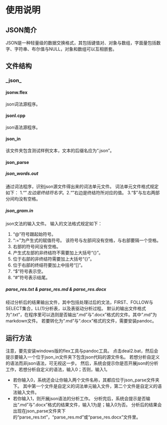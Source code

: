 # 使用说明

## JSON简介

JSON是一种轻量级的数据交换格式，其包括键值对、对象与数组，字面量包括数字、字符串、布尔值与NULL，对象和数组可以互相嵌套。

## 文件结构

### \_json\_

#### jsonw.flex

json词法源程序。

#### jsonl.cpp

json语法源程序。

#### json_in

该文件夹包含测试样例文本，文本的后缀名应为“.json”。

#### json_parse

##### json_words.out

通过词法程序，识别json源文件得出来的词法单元文件。
词法单元文件格式规定如下：
 1.“$”左边是终结符名字。
 2.“$”右边是终结符所对应的值。
 3.“$”与左右两部分间均没有空格。

##### json_gram.in

json文法的输入文件。
输入的文法格式规定如下：

 1. “@”符号跟起始符号。
 2. “:=”为产生式的赋值符号。
 该符号与左部间没有空格，与右部要隔一个空格。
 3. 右部的符号间没有空格。
 4. 产生式左部的非终结符不需要加上大括号“{}”。
 5. 位于右部的非终结符需要加上大括号“{}”。
 6. 位于右部的终结符要加上中括号“[]”。
 7. “$”符号表示空。
 8. “#”符号表示结尾。

##### parse_res.txt & parse_res.md & parse_res.docx

经过分析后的结果输出文件，其中包括处理过后的文法，FIRST、FOLLOW与SELECT集合，LL(1)分析表，以及表驱动分析过程。
默认的输出文件格式为“.txt”，在程序里可以选则是否输出“.md”与“.docx”格式的文件。其中“.md”为markdown文件。
若要转化为“.md”与“.docx”格式的文件，需要安装pandoc。

## 运行方法

注意，要先安装windows版的flex工具与pandoc工具。
点击deal2.bat，然后会提示要输入一个位于json_in文件夹下包含json代码的源文件名。
若想分析自定义的语法而非json语法，可无视这一步。
然后，系统会提示你是否开展json的分析工作，若想分析自定义的语法，输入0；否则，输入1。

- 若你输入0，系统还会让你输入两个文件名称，其都应位于json_parse文件夹下。
 其中第一个文件是自定义的词法单元输入文件，第二个文件是自定义的语法输入文件。
- 若你输入1，则开展json语法的分析工作。
分析完后，系统会提示是否输出“.md”与“.docx”格式的结果文件，输入1为是；输入0为否。
分析后的结果会出现在json_parse文件夹下的“parse_res.txt”，“parse_res.md”或“parse_res.docx”文件里。
